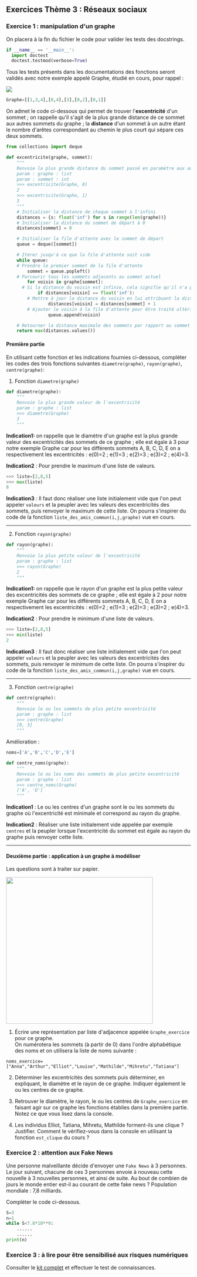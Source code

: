 ## Exercices Thème 3 : Réseaux sociaux


### Exercice 1 : manipulation d'un graphe

On placera à la fin du fichier le code pour valider les tests des docstrings.

```Python
if __name__ == '__main__':
  import doctest
  doctest.testmod(verbose=True)
```

Tous les tests présents dans les documentations des fonctions seront validés avec notre exemple appelé Graphe, étudié en cours, pour rappel : 

<img src="Assets/graphe_relations.png">

```Python
Graphe=[[1,3,4],[0,4],[3],[0,2],[0,1]]
```

On admet le code ci-dessous qui permet de trouver l'**excentricité** d'un sommet ; on rappelle qu'il s'agit de la plus grande distance de ce sommet aux autres sommets du graphe ; la **distance** d'un sommet à un autre étant le nombre d'arêtes correspondant au chemin le plus court qui sépare ces deux sommets.

```Python
from collections import deque

def excentricite(graphe, sommet):
    """
    Renvoie la plus grande distance du sommet passé en paramètre aux autres sommets de graphe
    param : graphe : list
    param : sommet : int
    >>> excentricite(Graphe, 0)
    2
    >>> excentricite(Graphe, 1)
    3
    """
    # Initialiser la distance de chaque sommet à l'infini
    distances = {s: float('inf') for s in range(len(graphe))}
    # Initialiser la distance du sommet de départ à 0
    distances[sommet] = 0

    # Initialiser la file d'attente avec le sommet de départ
    queue = deque([sommet])

    # Itérer jusqu'à ce que la file d'attente soit vide
    while queue:
    # Prendre le premier sommet de la file d'attente
        sommet = queue.popleft()
    # Parcourir tous les sommets adjacents au sommet actuel
        for voisin in graphe[sommet]:
      # Si la distance du voisin est infinie, cela signifie qu'il n'a pas encore été visité
            if distances[voisin] == float('inf'):
        # Mettre à jour la distance du voisin en lui attribuant la distance du sommet actuel + 1
                distances[voisin] = distances[sommet] + 1
        # Ajouter le voisin à la file d'attente pour être traité ultérieurement
                queue.append(voisin)

    # Retourner la distance maximale des sommets par rapport au sommet de départ
    return max(distances.values())
```

#### Première partie

En utilisant cette fonction et les indications fournies ci-dessous, compléter les codes des trois fonctions suivantes `diametre(graphe)`, `rayon(graphe)`, `centre(graphe)`:

1. Fonction `diametre(graphe)`

```Python
def diametre(graphe):
    """
    Renvoie la plus grande valeur de l'excentricité
    param : graphe : list
    >>> diametre(Graphe)
    3
    """
```
 
**Indication1:** on rappelle que le diamètre d'un graphe est la plus grande valeur des excentricités des sommets de ce graphe ; elle est égale à 3 pour notre exemple Graphe car pour les différents sommets A, B, C, D, E on a respectivement les excentricités : e(0)=2 ; e(1)=3 ; e(2)=3 ; e(3)=2 ; e(4)=3.

**Indication2** : Pour prendre le maximum d'une liste de valeurs.

```Python
>>> liste=[2,8,5]
>>> max(liste)
8
```      

**Indication3** : Il faut donc réaliser une liste initialement vide que l'on peut appeler `valeurs` et la peupler avec les valeurs des excentricités des sommets, puis renvoyer le maximum de cette liste. On pourra s'inspirer du code de la fonction `liste_des_amis_commun(i,j,graphe)` vue en cours.

 ------------
2. Fonction `rayon(graphe)`

    
```Python
def rayon(graphe):
    """
    Renvoie la plus petite valeur de l'excentricité
    param : graphe : list
    >>> rayon(Graphe)
    2
    """
```

**Indication1:** on rappelle que le rayon d'un graphe est la plus petite valeur des excentricités des sommets de ce graphe ; elle est égale à 2 pour notre exemple Graphe car pour les différents sommets A, B, C, D, E on a respectivement les excentricités : e(0)=2 ; e(1)=3 ; e(2)=3 ; e(3)=2 ; e(4)=3.   

**Indication2** : Pour prendre le minimum d'une liste de valeurs.

```Python
>>> liste=[2,8,5]
>>> min(liste)
2
```
**Indication3** : Il faut donc réaliser une liste initialement vide que l'on peut appeler `valeurs` et la peupler avec les valeurs des excentricités des sommets, puis renvoyer le minimum de cette liste. On pourra s'inspirer du code de la fonction `liste_des_amis_commun(i,j,graphe)` vue en cours.

------------

3. Fonction `centre(graphe)`

```Python
def centre(graphe):
    """
    Renvoie le ou les sommets de plus petite excentricité
    param : graphe : list
    >>> centre(Graphe)
    [0, 3]
    """
```

Amélioration :

```Python
noms=['A','B','C','D','E']

def centre_noms(graphe):
    """
    Renvoie le ou les noms des sommets de plus petite excentricité
    param : graphe : list
    >>> centre_noms(Graphe)
    ['A', 'D']
    """
```

**Indication1** : Le ou les centres d'un graphe sont le ou les sommets du graphe où l'excentricité est minimale et correspond au rayon du graphe.

**Indication2** : Réaliser une liste initialement vide appelée par exemple `centres` et la peupler lorsque l'excentricité du sommet est égale au rayon du graphe puis renvoyer cette liste. 

------------

#### Deuxième partie : application à un graphe à modéliser

Les questions sont à traiter sur papier.

<img height="400px" src="Assets/graphe_relations2.png">

1. Écrire une représentation par liste d'adjacence appelée `Graphe_exercice` pour ce graphe.  
On numérotera les sommets (à partir de 0) dans l'ordre alphabétique des noms et on utilisera la liste de noms suivante :

`noms_exercice=["Anna","Arthur","Elliot","Louise","Mathilde","Mihretu","Tatiana"]`

2. Déterminer les excentricités des sommets puis déterminer, en expliquant, le diamètre et le rayon de ce graphe. Indiquer également le ou les centres de ce graphe. 

3. Retrouver le diamètre, le rayon, le ou les centres de `Graphe_exercice` en faisant agir sur ce graphe les fonctions établies dans la première partie. Notez ce que vous lisez dans la console.

4. Les individus Elliot, Tatiana, Mihretu, Mathilde forment-ils une clique ? Justifier. Comment le vérifiez-vous dans la console en utilisant la fonction `est_clique` du cours ?


### Exercice 2 : attention aux Fake News

Une personne malveillante décide d'envoyer une `Fake News` à 3 personnes. Le jour suivant, chacune de ces 3 personnes envoie à nouveau cette nouvelle à 3 nouvelles personnes, et ainsi de suite. Au bout de combien de jours le monde entier est-il au courant de cette fake news ?
Population mondiale : 7,8 milliards.

Compléter le code ci-dessous.

```Python
S=3
n=1
while S<7.8*10**9:
    ......
    ......
print(n)
```
### Exercice 3 : à lire pour être sensibilisé aux risques numériques

Consulter le [kit complet](Assets/kit_complet_de_sensibilisation.pdf) et effectuer le test de connaissances.
